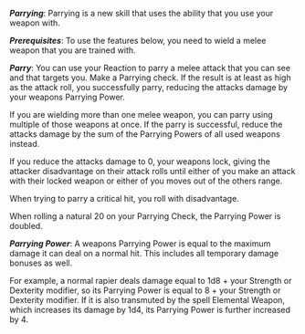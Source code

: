 ***Parrying***: Parrying is a new skill that uses the ability that you use your weapon with.

***Prerequisites***: To use the features below, you need to wield a melee weapon that you are trained with.

***Parry***: You can use your Reaction to parry a melee attack that you can see and that targets you. Make a Parrying check. If the result is at least as high as the attack roll, you successfully parry, reducing the attacks damage by your weapons Parrying Power.

If you are wielding more than one melee weapon, you can parry using multiple of those weapons at once. If the parry is successful, reduce the attacks damage by the sum of the Parrying Powers of all used weapons instead.

If you reduce the attacks damage to 0, your weapons lock, giving the attacker disadvantage on their attack rolls until either of you make an attack with their locked weapon or either of you moves out of the others range.

When trying to parry a critical hit, you roll with disadvantage.

When rolling a natural 20 on your Parrying Check, the Parrying Power is doubled.

***Parrying Power***: A weapons Parrying Power is equal to the maximum damage it can deal on a normal hit. This includes all temporary damage bonuses as well.

For example, a normal rapier deals damage equal to 1d8 + your Strength or Dexterity modifier, so its Parrying Power is equal to 8 + your Strength or Dexterity modifier. If it is also transmuted by the spell Elemental Weapon, which increases its damage by 1d4, its Parrying Power is further increased by 4.